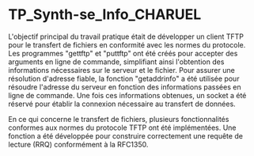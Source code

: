 # TP_Synth-se_Info_CHARUEL

L'objectif principal du travail pratique était de développer un client TFTP pour le transfert de fichiers en conformité avec les normes du protocole. Les programmes "gettftp" et "puttftp" ont été créés pour accepter des arguments en ligne de commande, simplifiant ainsi l'obtention des informations nécessaires sur le serveur et le fichier. Pour assurer une résolution d'adresse fiable, la fonction "getaddrinfo" a été utilisée pour résoudre l'adresse du serveur en fonction des informations passées en ligne de commande. Une fois ces informations obtenues, un socket a été réservé pour établir la connexion nécessaire au transfert de données.

En ce qui concerne le transfert de fichiers, plusieurs fonctionnalités conformes aux normes du protocole TFTP ont été implémentées. Une fonction a été développée pour construire correctement une requête de lecture (RRQ) conformément à la RFC1350.
